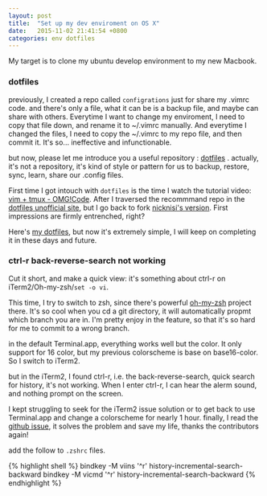```yaml
---
layout: post
title:  "Set up my dev enviroment on OS X"
date:   2015-11-02 21:41:54 +0800
categories: env dotfiles
---
```


My target is to clone my ubuntu develop environment to my new Macbook. 


### dotfiles
previously, I created a repo called `configrations` just for share my .vimrc code. and there's only a file, what it can be is a backup file, and maybe can share with others. Everytime I want to change my enviroment, I need to copy that file down, and rename it to ~/.vimrc manually. 
And everytime I changed the files, I need to copy the ~/.vimrc to my repo file, and then commit it.
It's so... ineffective and infunctionable.

but now, please let me introduce you a useful repository : [dotfiles][dotfiles] .
actually, it's not a repository, it's kind of style or pattern for us to backup, restore, sync, learn, share our .config files.

First time I got intouch with `dotfiles` is the time I watch the tutorial video: [vim + tmux - OMG!Code][vim-tmux-omg]. After I traversed the recommmand repo in the [dotfiles unofficial site][dotfiles], but I go back to fork [nicknisi's version][nicknisi-dotfiles]. First impressions are firmly entrenched, right? 


Here's [my dotfiles][soooooot-dotfiles], but now it's extremely simple, I will keep on completing it in these days and future.


### ctrl-r back-reverse-search not working

Cut it short, and make a quick view: it's something about ctrl-r on iTerm2/Oh-my-zsh/`set -o vi`.

This time, I try to switch to zsh, since there's powerful [oh-my-zsh][oh-my-zsh] project there. It's so cool when you cd a git directory, it will automatically propmt which branch you are in. I'm pretty enjoy in the feature, so that it's so hard for me to commit to a wrong branch.

in the default Terminal.app, everything works well but the color. It only support for 16 color, but my previous colorscheme is base on base16-color. So I switch to iTerm2.

but in the iTerm2, I found ctrl-r, i.e. the back-reverse-search, quick search for history, it's not working.
When I enter ctrl-r, I can hear the alerm sound, and nothing prompt on the screen.

I kept struggling to seek for the iTerm2 issue solution or to get back to use Terminal.app and change a colorscheme for nearly 1 hour. finally, I read the [github issue][issue-search-solution], it solves the problem and save my life, thanks the contributors again!

add the follow to `.zshrc` files.

{% highlight shell %}
bindkey -M viins '^r' history-incremental-search-backward
bindkey -M vicmd '^r' history-incremental-search-backward
{% endhighlight %}


[dotfiles]: https://dotfiles.github.io
[vim-tmux-omg]: https://www.youtube.com/watch?v=5r6yzFEXajQ
[nicknisi-dotfiles]: https://github.com/nicknisi/dotfiles 
[soooooot-dotfiles]: https://github.com/soooooot/dotfiles 
[oh-my-zsh]: https://github.com/robbyrussell/oh-my-zsh
[issue-search-solution]: https://github.com/sorin-ionescu/prezto/issues/596  
